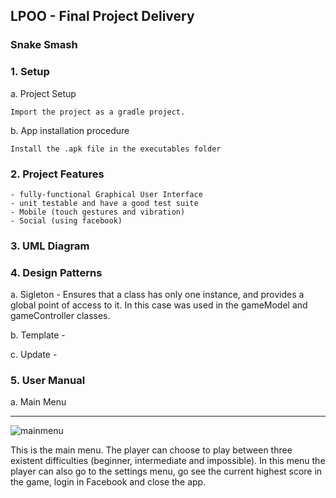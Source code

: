 ## LPOO - Final Project Delivery
### Snake Smash


### **1. Setup**

a. Project Setup

    Import the project as a gradle project.

b.	App installation procedure

    Install the .apk file in the executables folder



### **2. Project Features**
    - fully-functional Graphical User Interface
    - unit testable and have a good test suite
    - Mobile (touch gestures and vibration)
    - Social (using facebook)



###  **3. UML Diagram**





###  **4. Design Patterns**

a. Sigleton - Ensures that a class has only one instance, and provides a global point of access to it. In this case was used in the gameModel and gameController classes.

b. Template - 

c. Update -




###  **5.	User Manual**

a.  Main Menu
___
![mainmenu](https://user-images.githubusercontent.com/28363713/40864406-94ac2d24-65eb-11e8-9f02-2d9155b283c4.PNG)


This is the main menu. The player can choose to play between three existent difficulties (beginner, intermediate and impossible). In this menu the player can also go to the settings menu, go see the current highest score in the game, login in Facebook and close the app.

